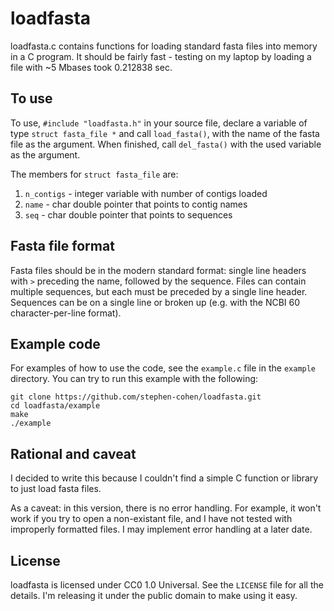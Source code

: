 # loadfasta

loadfasta.c contains functions for loading standard fasta files into memory in
a C program. It should be fairly fast - testing on my laptop by loading a file
with ~5 Mbases took 0.212838 sec.

## To use

To use, `#include "loadfasta.h"` in your source file, declare a variable of type
`struct fasta_file *` and call `load_fasta()`, with the name of the fasta file
as the argument. When finished, call `del_fasta()` with the used variable as the
argument.

The members for `struct fasta_file` are:

1. `n_contigs` - integer variable with number of contigs loaded
2. `name` - char double pointer that points to contig names
3. `seq` - char double pointer that points to sequences

## Fasta file format

Fasta files should be in the modern standard format: single line headers with
`>` preceding the name, followed by the sequence. Files can contain multiple
sequences, but each must be preceded by a single line header. Sequences can be
on a single line or broken up (e.g. with the NCBI 60 character-per-line format).

## Example code

For examples of how to use the code, see the `example.c` file in the `example`
directory. You can try to run this example with the following:

```
git clone https://github.com/stephen-cohen/loadfasta.git
cd loadfasta/example
make
./example
```

## Rational and caveat

I decided to write this because I couldn't find a simple C function or library
to just load fasta files.

As a caveat: in this version, there is no error handling. For example, it won't
work if you try to open a non-existant file, and I have not tested with
improperly formatted files. I may implement error handling at a later date.

## License

loadfasta is licensed under CC0 1.0 Universal. See the `LICENSE` file for all
the details. I'm releasing it under the public domain to make using it easy.
